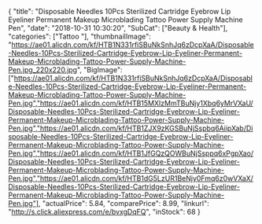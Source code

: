 {
	"title": "Disposable Needles 10Pcs Sterilized Cartridge Eyebrow Lip Eyeliner Permanent Makeup Microblading Tattoo Power Supply Machine Pen",
	"date": "2018-10-31 10:30:20",
	"SubCat": ["Beauty & Health"],
	"categories": ["Tattoo "],
	"thumbnailImage": "https://ae01.alicdn.com/kf/HTB1N331rfiSBuNkSnhJq6zDcpXaA/Disposable-Needles-10Pcs-Sterilized-Cartridge-Eyebrow-Lip-Eyeliner-Permanent-Makeup-Microblading-Tattoo-Power-Supply-Machine-Pen.jpg_220x220.jpg",
	"BigImage": ["https://ae01.alicdn.com/kf/HTB1N331rfiSBuNkSnhJq6zDcpXaA/Disposable-Needles-10Pcs-Sterilized-Cartridge-Eyebrow-Lip-Eyeliner-Permanent-Makeup-Microblading-Tattoo-Power-Supply-Machine-Pen.jpg","https://ae01.alicdn.com/kf/HTB15MXIzMmTBuNjy1Xbq6yMrVXaU/Disposable-Needles-10Pcs-Sterilized-Cartridge-Eyebrow-Lip-Eyeliner-Permanent-Makeup-Microblading-Tattoo-Power-Supply-Machine-Pen.jpg","https://ae01.alicdn.com/kf/HTB1ZJX9zKGSBuNjSspbq6AiipXab/Disposable-Needles-10Pcs-Sterilized-Cartridge-Eyebrow-Lip-Eyeliner-Permanent-Makeup-Microblading-Tattoo-Power-Supply-Machine-Pen.jpg","https://ae01.alicdn.com/kf/HTB1JfGQzQOWBuNjSsppq6xPgpXao/Disposable-Needles-10Pcs-Sterilized-Cartridge-Eyebrow-Lip-Eyeliner-Permanent-Makeup-Microblading-Tattoo-Power-Supply-Machine-Pen.jpg","https://ae01.alicdn.com/kf/HTB1dG5LzUR1BeNjy0Fmq6z0wVXaX/Disposable-Needles-10Pcs-Sterilized-Cartridge-Eyebrow-Lip-Eyeliner-Permanent-Makeup-Microblading-Tattoo-Power-Supply-Machine-Pen.jpg"],
	"actualPrice": 5.84,
	"comparePrice": 8.99,
	"linkurl": "http://s.click.aliexpress.com/e/bvxgDqFQ",
	"inStock": 68
}

